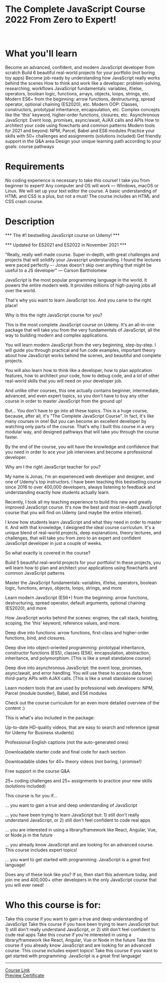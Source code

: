 # The Complete JavaScript Course 2022 From Zero to Expert!
<br>

# What you'll learn

Become an advanced, confident, and modern JavaScript developer from scratch
Build 6 beautiful real-world projects for your portfolio (not boring toy apps)
Become job-ready by understanding how JavaScript really works behind the scenes
How to think and work like a developer: problem-solving, researching, workflows
JavaScript fundamentals: variables, if/else, operators, boolean logic, functions, arrays, objects, loops, strings, etc.
Modern ES6+ from the beginning: arrow functions, destructuring, spread operator, optional chaining (ES2020), etc.
Modern OOP: Classes, constructors, prototypal inheritance, encapsulation, etc.
Complex concepts like the 'this' keyword, higher-order functions, closures, etc.
Asynchronous JavaScript: Event loop, promises, async/await, AJAX calls and APIs
How to architect your code using flowcharts and common patterns
Modern tools for 2021 and beyond: NPM, Parcel, Babel and ES6 modules
Practice your skills with 50+ challenges and assignments (solutions included)
Get friendly support in the Q&A area
Design your unique learning path according to your goals: course pathways

# Requirements
No coding experience is necessary to take this course! I take you from beginner to expert!
Any computer and OS will work — Windows, macOS or Linux. We will set up your text editor the course.
A basic understanding of HTML and CSS is a plus, but not a must! The course includes an HTML and CSS crash course.
# Description
*** The #1 bestselling JavaScript course on Udemy! ***

*** Updated for ES2021 and ES2022 in November 2021 ***

"Really, really well made course. Super in-depth, with great challenges and projects that will solidify your Javascript understanding. I found the lectures were paced perfectly -- Jonas doesn't skip over anything that might be useful to a JS developer" — Carson Bartholomew



JavaScript is the most popular programming language in the world. It powers the entire modern web. It provides millions of high-paying jobs all over the world.

That's why you want to learn JavaScript too. And you came to the right place!



Why is this the right JavaScript course for you?

This is the most complete JavaScript course on Udemy. It's an all-in-one package that will take you from the very fundamentals of JavaScript, all the way to building modern and complex applications.

You will learn modern JavaScript from the very beginning, step-by-step. I will guide you through practical and fun code examples, important theory about how JavaScript works behind the scenes, and beautiful and complete projects.

You will also learn how to think like a developer, how to plan application features, how to architect your code, how to debug code, and a lot of other real-world skills that you will need on your developer job.

And unlike other courses, this one actually contains beginner, intermediate, advanced, and even expert topics, so you don't have to buy any other course in order to master JavaScript from the ground up!

But... You don't have to go into all these topics. This is a huge course, because, after all, it's "The Complete JavaScript Course". In fact, it's like many courses in one! But you can become an excellent developer by watching only parts of the course. That's why I built this course in a very modular way, and designed pathways that will take you through the course faster.

By the end of the course, you will have the knowledge and confidence that you need in order to ace your job interviews and become a professional developer.



Why am I the right JavaScript teacher for you?

My name is Jonas, I'm an experienced web developer and designer, and one of Udemy's top instructors. I have been teaching this bestselling course since 2016 to over 400,000 developers, always listening to feedback and understanding exactly how students actually learn.

Recently, I took all my teaching experience to build this new and greatly improved JavaScript course. It's now the best and most in-depth JavaScript course that you will find on Udemy (and maybe the entire internet).

I know how students learn JavaScript and what they need in order to master it. And with that knowledge, I designed the ideal course curriculum. It's a unique blend of real-world projects, deep explanations, theory lectures, and challenges, that will take you from zero to an expert and confident JavaScript developer in just a couple of weeks.



So what exactly is covered in the course?

Build 5 beautiful real-world projects for your portfolio! In these projects, you will learn how to plan and architect your applications using flowcharts and common JavaScript patterns

Master the JavaScript fundamentals: variables, if/else, operators, boolean logic, functions, arrays, objects, loops, strings, and more

Learn modern JavaScript (ES6+) from the beginning: arrow functions, destructuring, spread operator, default arguments, optional chaining (ES2020), and more

How JavaScript works behind the scenes: engines, the call stack, hoisting, scoping, the 'this' keyword, reference values, and more.

Deep dive into functions: arrow functions, first-class and higher-order functions, bind, and closures.

Deep dive into object-oriented programming: prototypal inheritance, constructor functions (ES5), classes (ES6), encapsulation, abstraction, inheritance, and polymorphism. [This is like a small standalone course]

Deep dive into asynchronous JavaScript: the event loop, promises, async/await, and error handling. You will use these to access data from third-party APIs with AJAX calls. [This is like a small standalone course]

Learn modern tools that are used by professional web developers: NPM, Parcel (module bundler), Babel, and ES6 modules

Check out the course curriculum for an even more detailed overview of the content :)



This is what's also included in the package:

Up-to-date HD-quality videos, that are easy to search and reference (great for Udemy for Business students)

Professional English captions (not the auto-generated ones)

Downloadable starter code and final code for each section

Downloadable slides for 40+ theory videos (not boring, I promise!)

Free support in the course Q&A

25+ coding challenges and 25+ assignments to practice your new skills (solutions included)



This course is for you if...

... you want to gain a true and deep understanding of JavaScript

... you have been trying to learn JavaScript but: 1) still don't really understand JavaScript, or 2) still don't feel confident to code real apps

... you are interested in using a library/framework like React, Angular, Vue, or Node.js in the future

... you already know JavaScript and are looking for an advanced course. This course includes expert topics!

... you want to get started with programming: JavaScript is a great first language!



Does any of these look like you? If so, then start this adventure today, and join me and 400,000+ other developers in the only JavaScript course that you will ever need!

# Who this course is for:
Take this course if you want to gain a true and deep understanding of JavaScript
Take this course if you have been trying to learn JavaScript but: 1) still don't really understand JavaScript, or 2) still don't feel confident to code real apps
Take this course if you're interested in using a library/framework like React, Angular, Vue or Node in the future
Take this course if you already know JavaScript and are looking for an advanced course. This course includes expert topics!
Take this course if you want to get started with programming: JavaScript is a great first language!

-------------------------------
[Course Link](https://www.udemy.com/course/the-complete-javascript-course/)
<br>[Preview Certificate]()
